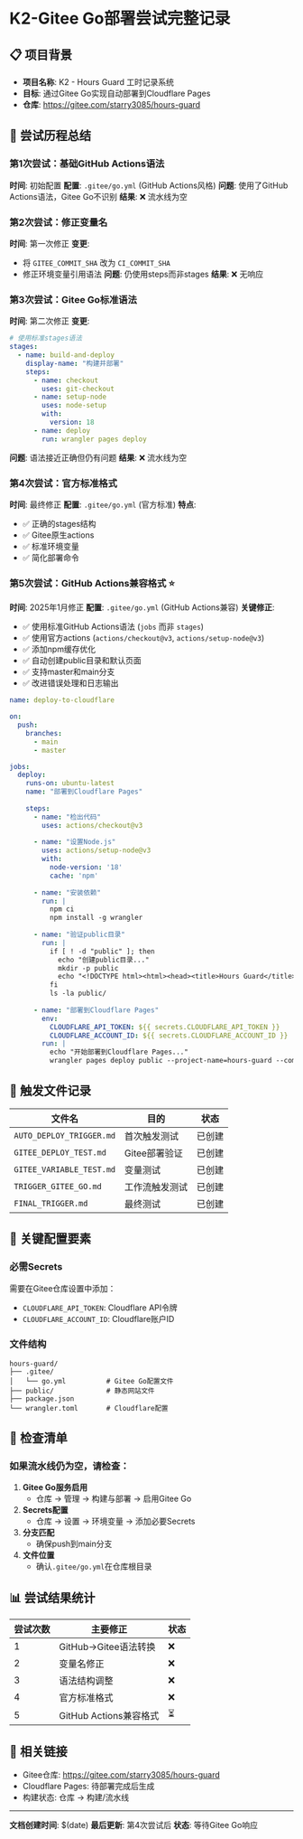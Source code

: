 # K2-Gitee Go部署尝试完整记录

## 📋 项目背景
- **项目名称**: K2 - Hours Guard 工时记录系统
- **目标**: 通过Gitee Go实现自动部署到Cloudflare Pages
- **仓库**: https://gitee.com/starry3085/hours-guard

## 🎯 尝试历程总结

### 第1次尝试：基础GitHub Actions语法
**时间**: 初始配置
**配置**: `.gitee/go.yml` (GitHub Actions风格)
**问题**: 使用了GitHub Actions语法，Gitee Go不识别
**结果**: ❌ 流水线为空

### 第2次尝试：修正变量名
**时间**: 第一次修正
**变更**: 
- 将 `GITEE_COMMIT_SHA` 改为 `CI_COMMIT_SHA`
- 修正环境变量引用语法
**问题**: 仍使用steps而非stages
**结果**: ❌ 无响应

### 第3次尝试：Gitee Go标准语法
**时间**: 第二次修正
**变更**:
```yaml
# 使用标准stages语法
stages:
  - name: build-and-deploy
    display-name: "构建并部署"
    steps:
      - name: checkout
        uses: git-checkout
      - name: setup-node
        uses: node-setup
        with:
          version: 18
      - name: deploy
        run: wrangler pages deploy
```
**问题**: 语法接近正确但仍有问题
**结果**: ❌ 流水线为空

### 第4次尝试：官方标准格式
**时间**: 最终修正
**配置**: `.gitee/go.yml` (官方标准)
**特点**:
- ✅ 正确的stages结构
- ✅ Gitee原生actions
- ✅ 标准环境变量
- ✅ 简化部署命令

### 第5次尝试：GitHub Actions兼容格式 ⭐
**时间**: 2025年1月修正
**配置**: `.gitee/go.yml` (GitHub Actions兼容)
**关键修正**:
- ✅ 使用标准GitHub Actions语法 (`jobs` 而非 `stages`)
- ✅ 使用官方actions (`actions/checkout@v3`, `actions/setup-node@v3`)
- ✅ 添加npm缓存优化
- ✅ 自动创建public目录和默认页面
- ✅ 支持master和main分支
- ✅ 改进错误处理和日志输出

```yaml
name: deploy-to-cloudflare

on:
  push:
    branches: 
      - main
      - master

jobs:
  deploy:
    runs-on: ubuntu-latest
    name: "部署到Cloudflare Pages"
    
    steps:
      - name: "检出代码"
        uses: actions/checkout@v3
        
      - name: "设置Node.js"
        uses: actions/setup-node@v3
        with:
          node-version: '18'
          cache: 'npm'
          
      - name: "安装依赖"
        run: |
          npm ci
          npm install -g wrangler
          
      - name: "验证public目录"
        run: |
          if [ ! -d "public" ]; then
            echo "创建public目录..."
            mkdir -p public
            echo "<!DOCTYPE html><html><head><title>Hours Guard</title></head><body><h1>Hours Guard - 工时记录系统</h1><p>部署成功！</p></body></html>" > public/index.html
          fi
          ls -la public/
          
      - name: "部署到Cloudflare Pages"
        env:
          CLOUDFLARE_API_TOKEN: ${{ secrets.CLOUDFLARE_API_TOKEN }}
          CLOUDFLARE_ACCOUNT_ID: ${{ secrets.CLOUDFLARE_ACCOUNT_ID }}
        run: |
          echo "开始部署到Cloudflare Pages..."
          wrangler pages deploy public --project-name=hours-guard --commit-message="Gitee Go自动部署 - $(date)"
```

## 📁 触发文件记录

| 文件名 | 目的 | 状态 |
|--------|------|------|
| `AUTO_DEPLOY_TRIGGER.md` | 首次触发测试 | 已创建 |
| `GITEE_DEPLOY_TEST.md` | Gitee部署验证 | 已创建 |
| `GITEE_VARIABLE_TEST.md` | 变量测试 | 已创建 |
| `TRIGGER_GITEE_GO.md` | 工作流触发测试 | 已创建 |
| `FINAL_TRIGGER.md` | 最终测试 | 已创建 |

## 🔧 关键配置要素

### 必需Secrets
需要在Gitee仓库设置中添加：
- `CLOUDFLARE_API_TOKEN`: Cloudflare API令牌
- `CLOUDFLARE_ACCOUNT_ID`: Cloudflare账户ID

### 文件结构
```
hours-guard/
├── .gitee/
│   └── go.yml          # Gitee Go配置文件
├── public/             # 静态网站文件
├── package.json
└── wrangler.toml       # Cloudflare配置
```

## 🚀 检查清单

### 如果流水线仍为空，请检查：
1. **Gitee Go服务启用**
   - 仓库 → 管理 → 构建与部署 → 启用Gitee Go
2. **Secrets配置**
   - 仓库 → 设置 → 环境变量 → 添加必要Secrets
3. **分支匹配**
   - 确保push到main分支
4. **文件位置**
   - 确认`.gitee/go.yml`在仓库根目录

## 📊 尝试结果统计

| 尝试次数 | 主要修正 | 状态 |
|----------|----------|------|
| 1 | GitHub→Gitee语法转换 | ❌ |
| 2 | 变量名修正 | ❌ |
| 3 | 语法结构调整 | ❌ |
| 4 | 官方标准格式 | ❌ |
| 5 | GitHub Actions兼容格式 | ⏳ |

## 🔗 相关链接
- Gitee仓库: https://gitee.com/starry3085/hours-guard
- Cloudflare Pages: 待部署完成后生成
- 构建状态: 仓库 → 构建/流水线

---
**文档创建时间**: $(date)
**最后更新**: 第4次尝试后
**状态**: 等待Gitee Go响应